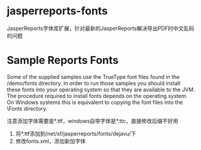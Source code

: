 # jasperreports-fonts
JasperReports字体库扩展，针对最新的JasperReports解决导出PDF时中文乱码的问题


Sample Reports Fonts
=============================

Some of the supplied samples use the TrueType font files found in the 
/demo/fonts directory. In order to run those samples you should install 
these fonts into your operating system so that they are available to the JVM. 
The procedure required to install fonts depends on the operating system. 
On Windows systems this is equivalent to copying the font files into 
the <WINDOWS>\Fonts directory.

注意添加字体需要是*.ttf，windows自带字体是*.ttc，直接修改后缀不好用

1. 将*.ttf添加到/net/sf/jasperreports/fonts/dejavu/下
2. 修改fonts.xml，添加新加字体